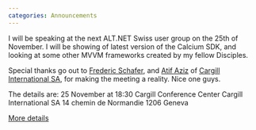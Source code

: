 ```yaml
---
categories: Announcements
---
```


I will be speaking at the next ALT.NET Swiss user group on the 25th of November. I will be showing of latest version of the Calcium SDK, and looking at some other MVVM frameworks created by my fellow Disciples.

Special thanks go out to [Frederic Schafer](http://blog.octo.com/), and [Atif Aziz](http://www.raboof.com/) of [Cargill International SA](http://www.cargill.com/worldwide/switzerland/index.jsp), for making the meeting a reality. Nice one guys.

The details are:
25 November at 18:30
Cargill Conference Center
Cargill International SA
14 chemin de Normandie
1206 Geneva

[More details](http://www.altdotnet.ch/lausanne/)